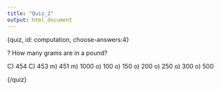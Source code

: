 ```yaml
---
title: "Quiz_2"
output: html_document
---
```


{quiz, id: computation, choose-answers:4}

? How many grams are in a pound?

C) 454
C) 453
m) 451
m) 1000
o) 100
o) 150
o) 200
o) 250
o) 300
o) 500


{/quiz}

